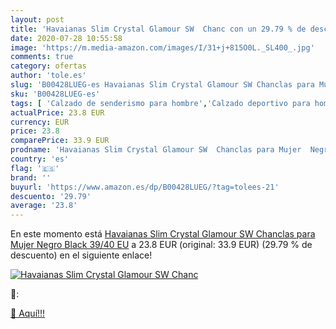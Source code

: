 ```yaml
---
layout: post
title: 'Havaianas Slim Crystal Glamour SW  Chanc con un 29.79 % de descuento'
date: 2020-07-28 10:55:58
image: 'https://m.media-amazon.com/images/I/31+j+815O0L._SL400_.jpg'
comments: true
category: ofertas
author: 'tole.es'
slug: 'B00428LUEG-es Havaianas Slim Crystal Glamour SW Chanclas para Mujer...'
sku: 'B00428LUEG-es'
tags: [ 'Calzado de senderismo para hombre','Calzado deportivo para hombre','Chanclas y sandalias de piscina para hombre','Zapatillas de senderismo para hombre','Zapatillas y calzado deportivo para hombre','Zapatos','Zapatos para hombre','Zapatos y complementos','chanclas', ]
actualPrice: 23.8 EUR
currency: EUR
price: 23.8
comparePrice: 33.9 EUR
prodname: 'Havaianas Slim Crystal Glamour SW  Chanclas para Mujer  Negro  Black   39/40 EU'
country: 'es'
flag: '🇪🇸'
brand: ''
buyurl: 'https://www.amazon.es/dp/B00428LUEG/?tag=tolees-21'
descuento: '29.79'
average: '23.8'
---
```


En este momento está [Havaianas Slim Crystal Glamour SW  Chanclas para Mujer  Negro  Black   39/40 EU](https://www.amazon.es/dp/B00428LUEG/?tag=tolees-21) a 23.8 EUR (original: 33.9 EUR) (29.79 %  de descuento) en el siguiente enlace!

[![Havaianas Slim Crystal Glamour SW  Chanc](https://m.media-amazon.com/images/I/31+j+815O0L._SL400_.jpg)](https://www.amazon.es/dp/B00428LUEG/?tag=tolees-21)

🔎:


[🛒 Aquí!!!](https://www.amazon.es/dp/B00428LUEG/?tag=tolees-21)
